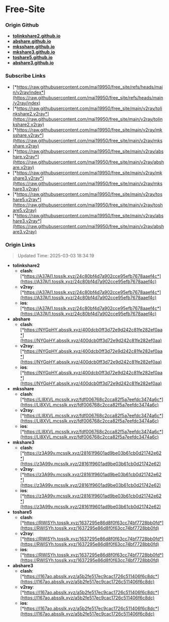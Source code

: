# Free-Site

### Origin Github

- [**tolinkshare2.github.io**](https://github.com/tolinkshare2/tolinkshare2.github.io)
- [**abshare.github.io**](https://github.com/abshare/abshare.github.io)
- [**mksshare.github.io**](https://github.com/mksshare/mksshare.github.io)
- [**mkshare3.github.io**](https://github.com/mkshare3/mkshare3.github.io)
- [**toshare5.github.io**](https://github.com/toshare5/toshare5.github.io)
- [**abshare3.github.io**](https://github.com/abshare3/abshare3.github.io)

### Subscribe Links

- [*https://raw.githubusercontent.com/mai19950/free_site/refs/heads/main/v2ray/index*](https://raw.githubusercontent.com/mai19950/free_site/refs/heads/main/v2ray/index)
- [*https://raw.githubusercontent.com/mai19950/free_site/main/v2ray/tolinkshare2.v2ray*](https://raw.githubusercontent.com/mai19950/free_site/main/v2ray/tolinkshare2.v2ray)
- [*https://raw.githubusercontent.com/mai19950/free_site/main/v2ray/mksshare.v2ray*](https://raw.githubusercontent.com/mai19950/free_site/main/v2ray/mksshare.v2ray)
- [*https://raw.githubusercontent.com/mai19950/free_site/main/v2ray/abshare.v2ray*](https://raw.githubusercontent.com/mai19950/free_site/main/v2ray/abshare.v2ray)
- [*https://raw.githubusercontent.com/mai19950/free_site/main/v2ray/mkshare3.v2ray*](https://raw.githubusercontent.com/mai19950/free_site/main/v2ray/mkshare3.v2ray)
- [*https://raw.githubusercontent.com/mai19950/free_site/main/v2ray/toshare5.v2ray*](https://raw.githubusercontent.com/mai19950/free_site/main/v2ray/toshare5.v2ray)
- [*https://raw.githubusercontent.com/mai19950/free_site/main/v2ray/abshare3.v2ray*](https://raw.githubusercontent.com/mai19950/free_site/main/v2ray/abshare3.v2ray)

### Origin Links

> Updated Time: 2025-03-03 18:34:19

- **tolinkshare2**
  - **clash**: [*https://A37AI1.tosslk.xyz/24c80bf4d7a902cce95efb7678aaef4c*](https://A37AI1.tosslk.xyz/24c80bf4d7a902cce95efb7678aaef4c)
  - **v2ray**: [*https://A37AI1.tosslk.xyz/24c80bf4d7a902cce95efb7678aaef4c*](https://A37AI1.tosslk.xyz/24c80bf4d7a902cce95efb7678aaef4c)
  - **ios**: [*https://A37AI1.tosslk.xyz/24c80bf4d7a902cce95efb7678aaef4c*](https://A37AI1.tosslk.xyz/24c80bf4d7a902cce95efb7678aaef4c)
- **abshare**
  - **clash**: [*https://NYGpHY.absslk.xyz/400dcb0ff3d72e9d242c81fe282ef0aa*](https://NYGpHY.absslk.xyz/400dcb0ff3d72e9d242c81fe282ef0aa)
  - **v2ray**: [*https://NYGpHY.absslk.xyz/400dcb0ff3d72e9d242c81fe282ef0aa*](https://NYGpHY.absslk.xyz/400dcb0ff3d72e9d242c81fe282ef0aa)
  - **ios**: [*https://NYGpHY.absslk.xyz/400dcb0ff3d72e9d242c81fe282ef0aa*](https://NYGpHY.absslk.xyz/400dcb0ff3d72e9d242c81fe282ef0aa)
- **mksshare**
  - **clash**: [*https://Ll8XVL.mcsslk.xyz/fdf006768c2cca82f5a7eefdc3474a6c*](https://Ll8XVL.mcsslk.xyz/fdf006768c2cca82f5a7eefdc3474a6c)
  - **v2ray**: [*https://Ll8XVL.mcsslk.xyz/fdf006768c2cca82f5a7eefdc3474a6c*](https://Ll8XVL.mcsslk.xyz/fdf006768c2cca82f5a7eefdc3474a6c)
  - **ios**: [*https://Ll8XVL.mcsslk.xyz/fdf006768c2cca82f5a7eefdc3474a6c*](https://Ll8XVL.mcsslk.xyz/fdf006768c2cca82f5a7eefdc3474a6c)
- **mkshare3**
  - **clash**: [*https://z3A99v.mcsslk.xyz/28161f9601ad9be03b61cb0d21742e62*](https://z3A99v.mcsslk.xyz/28161f9601ad9be03b61cb0d21742e62)
  - **v2ray**: [*https://z3A99v.mcsslk.xyz/28161f9601ad9be03b61cb0d21742e62*](https://z3A99v.mcsslk.xyz/28161f9601ad9be03b61cb0d21742e62)
  - **ios**: [*https://z3A99v.mcsslk.xyz/28161f9601ad9be03b61cb0d21742e62*](https://z3A99v.mcsslk.xyz/28161f9601ad9be03b61cb0d21742e62)
- **toshare5**
  - **clash**: [*https://RWlSYh.tosslk.xyz/1637295e86d8f0f63cc74bf7728bb0fd*](https://RWlSYh.tosslk.xyz/1637295e86d8f0f63cc74bf7728bb0fd)
  - **v2ray**: [*https://RWlSYh.tosslk.xyz/1637295e86d8f0f63cc74bf7728bb0fd*](https://RWlSYh.tosslk.xyz/1637295e86d8f0f63cc74bf7728bb0fd)
  - **ios**: [*https://RWlSYh.tosslk.xyz/1637295e86d8f0f63cc74bf7728bb0fd*](https://RWlSYh.tosslk.xyz/1637295e86d8f0f63cc74bf7728bb0fd)
- **abshare3**
  - **clash**: [*https://l167ao.absslk.xyz/a5b2fe517ec9cac1726c511406f6c8dc*](https://l167ao.absslk.xyz/a5b2fe517ec9cac1726c511406f6c8dc)
  - **v2ray**: [*https://l167ao.absslk.xyz/a5b2fe517ec9cac1726c511406f6c8dc*](https://l167ao.absslk.xyz/a5b2fe517ec9cac1726c511406f6c8dc)
  - **ios**: [*https://l167ao.absslk.xyz/a5b2fe517ec9cac1726c511406f6c8dc*](https://l167ao.absslk.xyz/a5b2fe517ec9cac1726c511406f6c8dc)
